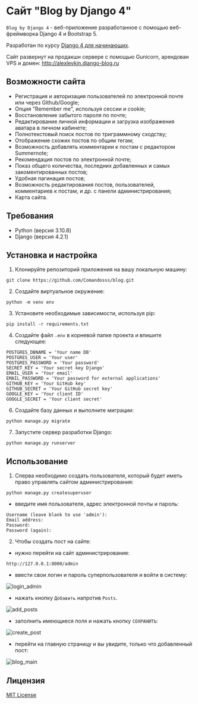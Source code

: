 # Сайт "Blog by Django 4"

`Blog by Django 4` - веб-приложение разработанное с помощью веб-фреймворка Django 4 и Bootstrap 5. 

Разработан по курсу [Django 4 для начинающих](https://stepik.org/course/174634).

Сайт развернут на продакшн сервере с помощью Gunicorn, арендован VPS и домен: <http://alexlevkin.django-blog.ru>

## Возможности сайта

- Регистрация и авторизация пользователей по электронной почте или через Github/Google;
- Опция "Remember me", используя сессии и cookie; 
- Восстановление забытого пароля по почте;
- Редактирование личной информации и загрузка изображения аватара в личном кабинете;
- Полнотекстовый поиск постов по триграммному сходству;
- Отображение схожих постов по общим тегам;
- Возможность добавлять комментарии к постам с редактором Summernote;
- Рекомендация постов по электронной почте;
- Показ общего количества, последних добавленных и самых закоментированных постов;
- Удобная пагинация постов;
- Возможность редактирования постов, пользователей, комментариев к постам, и др. с панели администрирования;
- Карта сайта.

## Требования

- Python (версия 3.10.8)
- Django (версия 4.2.1)

## Установка и настройка

1. Клонируйте репозиторий приложения на вашу локальную машину:
```
git clone https://github.com/Comandosss/blog.git
```

2. Создайте виртуальное окружение:
```
python -m venv env
```
3. Установите необходимые зависимости, используя pip:
```
pip install -r requirements.txt
```

4. Создайте файл `.env` в корневой папке проекта и впишите следующее:
```
POSTGRES_DBNAME = 'Your name DB'
POSTGRES_USER = 'Your user'
POSTGRES_PASSWORD = 'Your password'
SECRET_KEY = 'Your secret key Django'
EMAIL_USER = 'Your email'
EMAIL_PASSWORD = 'Your password for external applications'
GITHUB_KEY = 'Your GitHub key'
GITHUB_SECRET = 'Your GitHub secret key'
GOOGLE_KEY = 'Your client ID'
GOOGLE_SECRET = 'Your client secret'
```
6. Создайте базу данных и выполните миграции:
```
python manage.py migrate
```

7. Запустите сервер разработки Django:
```
python manage.py runserver
```

## Использование

1. Сперва необходимо создать пользователя, который будет иметь право управлять сайтом администрирования:
```
python manage.py createsuperuser
```

- введите имя пользователя, адрес электронной почты и пароль:

```
Username (leave blank to use 'admin'):
Email address:
Password:
Password (again):
```

2. Чтобы создать пост на сайте:

- нужно перейти на сайт администрирования:
  
```
http://127.0.0.1:8000/admin
```

- ввести свои логин и пароль суперпользователя и войти в систему:

![login_admin](https://github.com/Comandosss/blog/assets/49125444/878fb63b-e4ad-423f-85e8-4e611f5a0aed)

- нажать кнопку `Добавить` напротив `Posts`.

![add_posts](https://github.com/Comandosss/blog/assets/49125444/6280c0eb-2404-4506-b7db-c7b696db2f75)

- заполнить имеющиеся поля и нажать кнопку `СОХРАНИТЬ`:

![create_post](https://github.com/Comandosss/blog/assets/49125444/e5883133-fc66-4531-8ad0-004e8688fdfa)

- перейти на главную страницу и вы увидите, только что добавленный пост:

![blog_main](https://github.com/Comandosss/blog/assets/49125444/28e433e8-747f-4199-b360-5f92416d8224)

## Лицензия

[MIT License](LICENSE)
